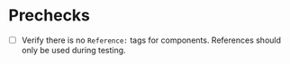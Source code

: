 
<!--
If this is a PR with details for new release please review [Workload Cluster Releases Board](https://github.com/orgs/giantswarm/projects/136)
- if there's an issue for this release open in "Planned" column without team assigned, please use it and try to include requested changes in your release (details of this process can be found [here](https://intranet.giantswarm.io/docs/product/releases/requesting-changes-in-next-platform-release/))
- otherwise create appropriate ticket for your release

Ping @sig-product for review of release notes.
--->

# Prechecks

- [ ] Verify there is no `Reference:` tags for components. References should only be used during testing.
